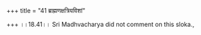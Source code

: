 +++
title = "41 ब्राह्मणक्षत्रियविशां"

+++
।।18.41।। Sri Madhvacharya did not comment on this sloka.,
